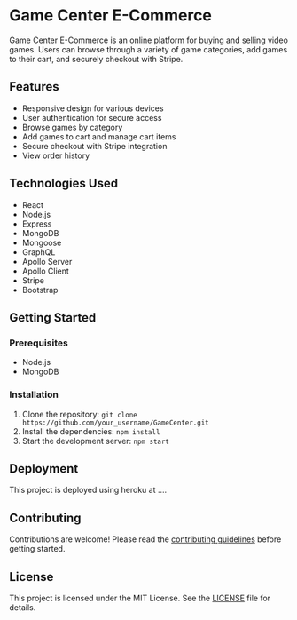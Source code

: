 # Game Center E-Commerce

Game Center E-Commerce is an online platform for buying and selling video games. Users can browse through a variety of game categories, add games to their cart, and securely checkout with Stripe.

## Features

- Responsive design for various devices
- User authentication for secure access
- Browse games by category
- Add games to cart and manage cart items
- Secure checkout with Stripe integration
- View order history

## Technologies Used

- React
- Node.js
- Express
- MongoDB
- Mongoose
- GraphQL
- Apollo Server
- Apollo Client
- Stripe
- Bootstrap

## Getting Started

### Prerequisites

- Node.js
- MongoDB

### Installation

1. Clone the repository: `git clone https://github.com/your_username/GameCenter.git`
2. Install the dependencies: `npm install`
3. Start the development server: `npm start`

## Deployment

This project is deployed using heroku at ....

## Contributing

Contributions are welcome! Please read the [contributing guidelines](CONTRIBUTING.md) before getting started.

## License

This project is licensed under the MIT License. See the [LICENSE](LICENSE) file for details.
